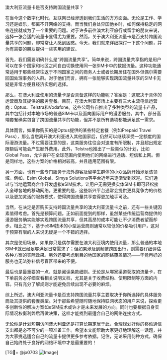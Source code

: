 澳大利亚流量卡是否支持跨国流量共享？

在当今这个数字化时代，互联网已经渗透到我们生活的方方面面。无论是工作、学习还是娱乐，都离不开网络的支持。而当我们身处异国他乡时，如何保持稳定的网络连接就成为了一个重要的问题。对于许多前往澳大利亚旅行或留学的朋友来说，选择一张合适的流量卡显得尤为重要。然而，关于澳大利亚流量卡是否支持跨国流量共享的问题，却常常让人感到困惑。今天，我们就来详细探讨一下这个问题，并为有需要的朋友提供一些实用的建议。

首先，我们需要明确什么是“跨国流量共享”。简单来说，跨国流量共享指的是用户可以在多个国家和地区之间自由切换使用同一张SIM卡中的数据流量。这种功能通常适用于那些经常往返于不同国家之间的商务人士或者长期居住在国外但偶尔需要回国处理事务的人群。对于他们而言，拥有一张能够实现跨国流量共享的SIM卡无疑是非常方便且经济实惠的选择。

那么，在澳大利亚使用的流量卡是否具备这样的功能呢？答案是：这取决于具体的运营商及其提供的服务套餐。目前，在澳大利亚市场上主要有三大主流电信运营商：Optus、Telstra和Vodafone。这些公司各自推出了多种类型的流量卡产品，其中包括针对本地市场的普通SIM卡以及面向国际用户的漫游服务。其中，部分高端套餐确实包含了跨国流量共享的功能，但并不是所有选项都能满足这一需求。

具体而言，如果你购买的是Optus提供的某些特定套餐（例如Prepaid Travel Pass），那么当您离开澳大利亚进入其他国家后，仍然可以继续享受一定额度的国际漫游流量。不过需要注意的是，这类服务往往会对速度有所限制，并且超出规定限额后可能会产生额外费用。此外，Telstra也推出了一些类似的计划，比如Global Pass，允许客户在全球范围内使用他们的网络进行通话、短信和上网。但是同样地，这些方案的价格相对较高，并且适用范围有限。

另一方面，也有一些专门服务于海外游客及留学生群体的小众品牌开始涉足该领域。例如，Esim Global、Simya Solutions等平台近年来逐渐受到欢迎。它们通过与当地运营商合作开发虚拟eSIM技术，让用户无需更换实体SIM卡即可轻松接入全球各地的移动网络。更重要的是，这些新兴平台通常会提供更具竞争力的价格以及更加灵活的服务模式，使得跨国流量共享变得更加触手可及。

当然，在决定是否购买支持跨国流量共享的澳大利亚流量卡之前，还有一些关键因素值得考虑。首先是预算问题。正如前面提到的那样，虽然某些传统运营商提供的漫游服务确实能够实现跨国流量共享，但其高昂的成本可能让不少消费者望而却步。相比之下，基于eSIM技术的小型运营商则通常以较低的价格吸引用户，这对于预算有限的人来说无疑是一个不错的选择。

其次是使用场景。如果你只是偶尔需要在澳大利亚境内使用流量，那么普通的本地SIM卡就已经足够满足日常需求了；但如果涉及到频繁跨国出行，则需要仔细评估各种方案的实际效果。另外还要考虑到目的地国家的网络覆盖情况——毕竟再好的服务也无法弥补信号盲区带来的不便。

最后也是最重要的一点，就是阅读条款细则。无论是从哪家渠道获取的流量卡，在下单前务必仔细查看相关说明文档，尤其是关于收费结构、使用限制等方面的内容。只有充分了解规则才能避免后续出现不必要的麻烦。

综上所述，澳大利亚流量卡是否支持跨国流量共享主要取决于你所选择的具体服务商及其提供的套餐类型。对于那些希望随时随地保持联网状态的用户来说，探索更多创新性的解决方案如eSIM技术或许才是未来发展的方向。同时也要根据自身实际情况权衡利弊后再做决策，这样才能找到最适合自己的网络连接方式。

无论你是计划短期访问澳大利亚还是打算长期定居于此，合理规划好你的移动通信支出都是必不可少的一项准备工作。希望本文能帮助大家更好地理解这一话题，并为大家挑选适合自己的流量卡提供更多参考依据。记住，无论采用何种方式，确保自己始终处于良好的网络环境中才是最重要的！

[TG💪+ @jx0703 ![Image](https://github.com/user-attachments/assets/dbca1d08-cadb-493c-b0ec-ad6f7a83f270)]